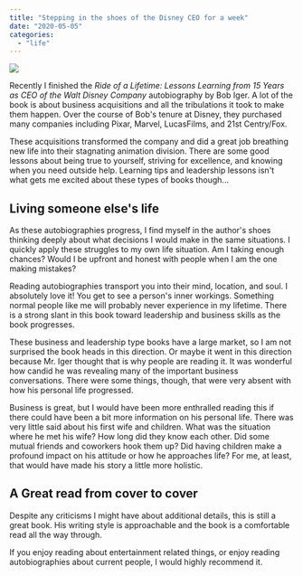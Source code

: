 ```yaml
---
title: "Stepping in the shoes of the Disney CEO for a week"
date: "2020-05-05"
categories: 
  - "life"
---
```


![](/images/ride-of-lifetime-1.png)

Recently I finished the _Ride of a Lifetime: Lessons Learning from 15 Years as CEO of the Walt Disney Company_ autobiography by Bob Iger. A lot of the book is about business acquisitions and all the tribulations it took to make them happen. Over the course of Bob's tenure at Disney, they purchased many companies including Pixar, Marvel, LucasFilms, and 21st Centry/Fox.

These acquisitions transformed the company and did a great job breathing new life into their stagnating animation division. There are some good lessons about being true to yourself, striving for excellence, and knowing when you need outside help. Learning tips and leadership lessons isn't what gets me excited about these types of books though...

## Living someone else's life

As these autobiographies progress, I find myself in the author's shoes thinking deeply about what decisions I would make in the same situations. I quickly apply these struggles to my own life situation. Am I taking enough chances? Would I be upfront and honest with people when I am the one making mistakes?

Reading autobiographies transport you into their mind, location, and soul. I absolutely love it! You get to see a person's inner workings. Something normal people like me will probably never experience in my lifetime. There is a strong slant in this book toward leadership and business skills as the book progresses.

These business and leadership type books have a large market, so I am not surprised the book heads in this direction. Or maybe it went in this direction because Mr. Iger thought that is why people are reading it. It was wonderful how candid he was revealing many of the important business conversations. There were some things, though, that were very absent with how his personal life progressed.

Business is great, but I would have been more enthralled reading this if there could have been a bit more information on his personal life. There was very little said about his first wife and children. What was the situation where he met his wife? How long did they know each other. Did some mutual friends and coworkers hook them up? Did having children make a profound impact on his attitude or how he approaches life? For me, at least, that would have made his story a little more holistic.

## A Great read from cover to cover

Despite any criticisms I might have about additional details, this is still a great book. His writing style is approachable and the book is a comfortable read all the way through.

If you enjoy reading about entertainment related things, or enjoy reading autobiographies about current people, I would highly recommend it.
